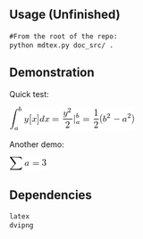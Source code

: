 ## Usage (Unfinished)
```
#From the root of the repo:
python mdtex.py doc_src/ .
```

## Demonstration
Quick test:

![\int_a^by[x]dx=\frac {y^2} 2|_a^b=\frac 12 (b^2-a^2)](doc/teximg/tex_img_0.png)

Another demo:

![\sum a=3](doc/teximg/tex_img_1.png)


## Dependencies
```
latex
dvipng
```